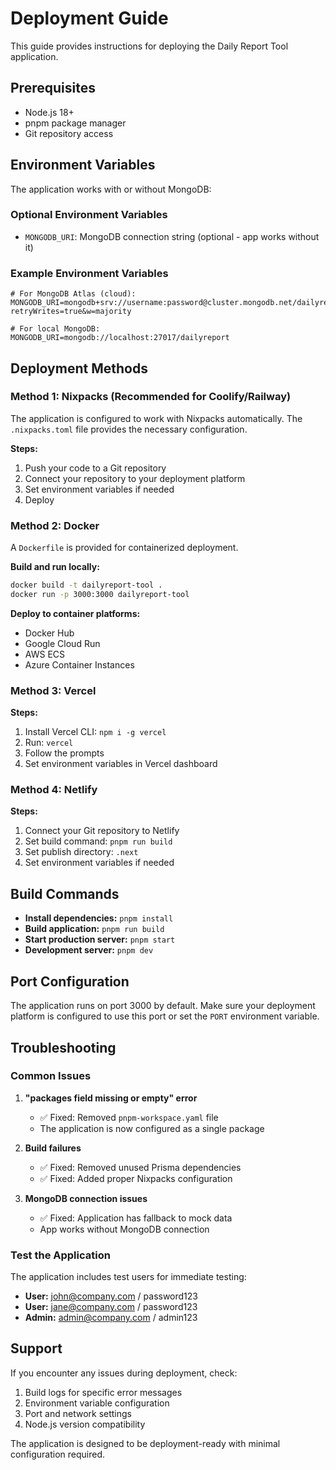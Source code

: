 # Deployment Guide

This guide provides instructions for deploying the Daily Report Tool application.

## Prerequisites

- Node.js 18+ 
- pnpm package manager
- Git repository access

## Environment Variables

The application works with or without MongoDB:

### Optional Environment Variables
- `MONGODB_URI`: MongoDB connection string (optional - app works without it)

### Example Environment Variables
```env
# For MongoDB Atlas (cloud):
MONGODB_URI=mongodb+srv://username:password@cluster.mongodb.net/dailyreport?retryWrites=true&w=majority

# For local MongoDB:
MONGODB_URI=mongodb://localhost:27017/dailyreport
```

## Deployment Methods

### Method 1: Nixpacks (Recommended for Coolify/Railway)

The application is configured to work with Nixpacks automatically. The `.nixpacks.toml` file provides the necessary configuration.

**Steps:**
1. Push your code to a Git repository
2. Connect your repository to your deployment platform
3. Set environment variables if needed
4. Deploy

### Method 2: Docker

A `Dockerfile` is provided for containerized deployment.

**Build and run locally:**
```bash
docker build -t dailyreport-tool .
docker run -p 3000:3000 dailyreport-tool
```

**Deploy to container platforms:**
- Docker Hub
- Google Cloud Run
- AWS ECS
- Azure Container Instances

### Method 3: Vercel

**Steps:**
1. Install Vercel CLI: `npm i -g vercel`
2. Run: `vercel`
3. Follow the prompts
4. Set environment variables in Vercel dashboard

### Method 4: Netlify

**Steps:**
1. Connect your Git repository to Netlify
2. Set build command: `pnpm run build`
3. Set publish directory: `.next`
4. Set environment variables if needed

## Build Commands

- **Install dependencies:** `pnpm install`
- **Build application:** `pnpm run build`
- **Start production server:** `pnpm start`
- **Development server:** `pnpm dev`

## Port Configuration

The application runs on port 3000 by default. Make sure your deployment platform is configured to use this port or set the `PORT` environment variable.

## Troubleshooting

### Common Issues

1. **"packages field missing or empty" error**
   - ✅ Fixed: Removed `pnpm-workspace.yaml` file
   - The application is now configured as a single package

2. **Build failures**
   - ✅ Fixed: Removed unused Prisma dependencies
   - ✅ Fixed: Added proper Nixpacks configuration

3. **MongoDB connection issues**
   - ✅ Fixed: Application has fallback to mock data
   - App works without MongoDB connection

### Test the Application

The application includes test users for immediate testing:

- **User:** john@company.com / password123
- **User:** jane@company.com / password123  
- **Admin:** admin@company.com / admin123

## Support

If you encounter any issues during deployment, check:
1. Build logs for specific error messages
2. Environment variable configuration
3. Port and network settings
4. Node.js version compatibility

The application is designed to be deployment-ready with minimal configuration required.
